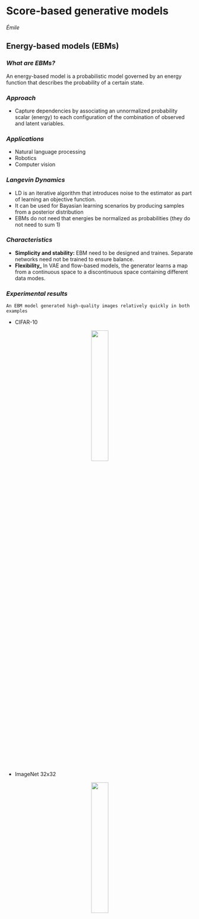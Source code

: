 # Score-based generative models
_Émile_

## **Energy-based models (EBMs)**

### _What are EBMs?_
An energy-based model is a probabilistic model governed by an energy function that describes the probability of a certain state.

### _Approach_
- Capture dependencies by associating an unnormalized probability scalar (energy) to each configuration of the combination of observed and latent variables.


### _Applications_
- Natural language processing
- Robotics
- Computer vision


### _Langevin Dynamics_

- LD is an iterative algorithm that introduces noise to the estimator as part of learning an objective function.
- It can be used for Bayasian learning scenarios by producing samples from a posterior distribution
- EBMs do not need that energies be normalized as probabilities  (they do not need to sum 1)

### _Characteristics_
- **Simplicity and stability:** EBM need to be designed and traines. Separate networks need not be trained to ensure balance.
- **Flexibility_** In VAE and flow-based models, the generator learns a map from a continuous space to a discontinuous space containing different data modes.


### _Experimental results_
    An EBM model generated high-quality images relatively quickly in both examples
* CIFAR-10

<p align="center">
    <img width="30%" src="https://raw.githubusercontent.com/saracarolina12/IA_School/master/MUFRAMEX/GenerativeModelling/imgs/CIFAR-10.png"> </img>
</p>

* ImageNet 32x32
<p align="center">
    <img width="30%" src="https://raw.githubusercontent.com/saracarolina12/IA_School/master/MUFRAMEX/GenerativeModelling/imgs/ImageNet.png"> </img>
</p>

